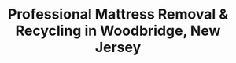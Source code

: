 ---
layout: location.njk
title: "Professional Mattress Removal & Recycling in Woodbridge, New Jersey"
metaDescription: "Expert mattress pickup in Woodbridge, NJ. Over 1 million mattresses recycled nationwide. Serving families and commuters in ten communities "
permalink: /mattress-removal/new-jersey/newark/woodbridge/
parentMetro: "Newark"
state: "New Jersey"
stateSlug: "new-jersey"
city: "Woodbridge"
citySlug: "woodbridge"
zip: "07095"
latitude: 40.5576
longitude: -74.2846
tier: 2
population: 103639
businessLicense: "NJ-WDB-2025-001"
pricing:
  oneItem: 125
  twoItems: 155
  threeItems: 180
  isPopular: twoItems
serviceArea: "Woodbridge Township, New Jersey and surrounding Middlesex County communities"
neighborhoods: [
  {
    "name": "Woodbridge Proper",
    "zipCodes": ["07095"]
  },
  {
    "name": "Iselin",
    "zipCodes": ["08830"]
  },
  {
    "name": "Colonia",
    "zipCodes": ["07067"]
  },
  {
    "name": "Avenel",
    "zipCodes": ["07001"]
  },
  {
    "name": "Fords",
    "zipCodes": ["08863"]
  },
  {
    "name": "Sewaren",
    "zipCodes": ["07077"]
  },
  {
    "name": "Port Reading",
    "zipCodes": ["07064"]
  },
  {
    "name": "Keasbey",
    "zipCodes": ["08832"]
  },
  {
    "name": "Menlo Park Terrace",
    "zipCodes": ["08840"]
  },
  {
    "name": "Hopelawn",
    "zipCodes": ["08861"]
  }
]
zipCodes: [
  "07001",
  "07064",
  "07067",
  "07077",
  "07095",
  "08830",
  "08832",
  "08840",
  "08861",
  "08863"
]
recyclingPartners: [
  "Waste Management of New Jersey",
  "Middlesex County Environmental Services",
  "Garden State Recycling Network",
  "Central Jersey Waste Processing"
]
nearbyCities: [
  {
    "name": "Newark",
    "slug": "newark",
    "distance": 15,
    "isSuburb": false
  },
  {
    "name": "Edison",
    "slug": "edison",
    "distance": 8,
    "isSuburb": true
  },
  {
    "name": "Elizabeth",
    "slug": "elizabeth",
    "distance": 10,
    "isSuburb": true
  },
  {
    "name": "East Orange",
    "slug": "east-orange",
    "distance": 18,
    "isSuburb": true
  }
]
reviews:
  count: 358
  featured:
    - text: "Wakefern corporate housing program needed fast turnover. Done in two hours, zero hassle."
      author: "Lisa T."
      neighborhood: "Keasbey"
    - text: "Been managing properties across all ten communities for years - Iselin, Colonia, Avenel, you name it. These guys know every neighborhood's quirks, parking rules, building requirements. Never had an issue, always professional, fair pricing. My go-to team when tenants move out and leave furniture behind."
      author: "Robert Chen, Property Manager"
      neighborhood: "Multiple Locations"
    - text: "Commute to Manhattan, work late, weekends packed with kids' soccer. Called Wednesday, they picked up Friday morning before I even left for the train. Exactly what busy families need."
      author: "Jennifer Santos"
      neighborhood: "Woodbridge Proper"
faqs:
  - question: "How does eco-friendly mattress recycling work in Woodbridge?"
    answer: "Our nationwide network has recycled over 1 million mattresses sustainably. Woodbridge mattress components become construction steel, carpet padding foam, and insulation fabric - supporting New Jersey's environmental goals and Middlesex County's commitment to responsible waste management."
  - question: "Do you serve all ten Woodbridge Township communities?"
    answer: "Complete coverage throughout all neighborhoods. From Woodbridge Proper to Iselin, Colonia to Avenel, Fords to Sewaren - we serve every community within the township with specialized expertise for each area's unique characteristics."
  - question: "Can you coordinate with corporate relocations and shopping center schedules?"
    answer: "Absolutely. We understand Woodbridge's business community - Wakefern corporate employees, Woodbridge Center retailers, and the logistics of serving both residential families and commercial properties throughout the township."
  - question: "What makes your service different from standard Woodbridge waste collection?"
    answer: "While municipal services handle regular waste, our specialized mattress recycling prevents landfill disposal through certified facilities. We provide reliable environmental solutions that Woodbridge's professional community and families appreciate."
  - question: "Can you handle the varied housing types across Woodbridge's communities?"
    answer: "Yes. Our teams understand each neighborhood - Colonia's suburban homes, Iselin's apartment complexes, Woodbridge Proper's historic properties, and Avenel's family developments. We adapt our service to each community's needs."
  - question: "What's included in your $125 Woodbridge service?"
    answer: "Complete service package: residential and commercial pickup, certified facility transportation. No hidden fees for multi-community access, corporate coordination, or specialized processing requirements."
  - question: "How quickly can you schedule pickup across Woodbridge Township?"
    answer: "Same-day availability throughout all ten communities. We coordinate with family schedules, corporate timelines, and the busy pace that drives New Jersey's transportation hub."
  - question: "Do you work with Woodbridge's property managers and businesses?"
    answer: "Yes, we provide reliable service for residential property managers, corporate facilities, and retail establishments requiring consistent mattress removal across Woodbridge's diverse business and residential communities."

pageContent:
  heroDescription: "Professional mattress removal across Woodbridge Township's ten communities. Serving the junction of NJ's busiest highways with eco-friendly recycling guaranteed."
  aboutService: "Professional mattress removal designed for Woodbridge Township's unique character as New Jersey's transportation hub. We collect your old mattresses and guarantee they're recycled through our certified network - the same proven system that has diverted over 1 million mattresses from landfills nationwide. Our mattress pickup service understands what makes Woodbridge special - serving ten distinct communities within one township creates diverse scheduling and logistics needs. Corporate professionals working at Wakefern headquarters need pickup coordination that accommodates demanding business schedules. Families throughout Colonia, Iselin, and Woodbridge Proper require service that works around school activities and weekend commitments. Property managers overseeing developments across multiple neighborhoods need teams that understand each community's access requirements and parking restrictions. Our crews handle Woodbridge's specific requirements - navigating the junction of major highways during peak traffic, coordinating with shopping centers like Woodbridge Center, managing access across varied housing types from historic homes to modern developments, and serving a community that's both a major commuter hub and established residential area. Every Woodbridge mattress we collect gets professionally transported to certified recycling facilities where 90% of materials become new products - steel springs support regional construction, foam becomes carpet padding, fabric transforms into insulation. Whether you're a corporate professional relocating within the township, a growing family upgrading housing, or a longtime resident moving between Woodbridge's communities, our service provides the reliability and convenience that New Jersey's fifth-largest municipality expects."
  serviceAreasIntro: "Woodbridge Township's complete ten-community network receives our professional mattress removal service:"
  regulationsCompliance: "Woodbridge Township residents benefit from comprehensive municipal waste services through Middlesex County's Environmental Services Department and various private waste management companies. New Jersey's regulatory framework includes mandatory recycling initiatives but lacks the comprehensive mattress stewardship systems operating in states like California or Connecticut. This creates opportunities for responsible residents and organizations to choose certified recycling over standard disposal. Our service provides reliable recycling that supports environmental responsibility for Woodbridge's role as a major transportation and commercial hub. For the township's position as headquarters to major corporations like Wakefern Food Corporation and its location at the junction of New Jersey's busiest highways, this means mattress recycling that meets the standards professionals expect from comprehensive environmental services. Major area employers and the township's diverse business community appreciate reliable environmental practices. With over 103,000 residents across ten distinct communities, professional mattress recycling supports both Woodbridge's environmental leadership and New Jersey's broader commitment to responsible stewardship."
  environmentalImpact: "Woodbridge mattresses enter our nationwide recycling network that has diverted over 1 million units from landfills, creating measurable impact across all ten township communities. Each processed mattress yields approximately 75 pounds of steel springs for regional construction projects, 15 pounds of foam converted to carpet padding by tri-state manufacturers, plus textile components transformed into insulation. This circular economy supports Woodbridge's role as a major transportation hub while providing the environmental accountability that corporate facilities, property management companies, and families need for responsible stewardship. Partnerships with certified New Jersey processing facilities keep economic benefits in-state, supporting jobs at regional centers while reducing transportation impact. For Woodbridge specifically, this means every pickup contributes to both the township's waste reduction goals and the broader Middlesex County environmental mission. Corporate professionals and families relocating within the township particularly appreciate this reliable environmental approach when establishing their commitment to community sustainability."
  howItWorksScheduling: "Flexible scheduling accommodates Woodbridge's unique rhythms - corporate headquarters schedules, ten-community family logistics, property management coordination, and the transportation demands that drive New Jersey's busiest highway junction."
  howItWorksService: "Experienced teams navigate Woodbridge's specialized requirements - multi-community access coordination, corporate facility protocols, shopping center logistics, and the diverse service standards essential for New Jersey's transportation and commercial hub."
  howItWorksDisposal: "Your Woodbridge mattress enters our certified recycling network where 90%+ becomes new products through New Jersey facilities - complete material accountability supporting both the township's environmental standards and Middlesex County's commitment to sustainable community practices."
  sidebarStats:
    mattressesRemoved: "9,256"
    nationwideRecycled: "1,000,000+"
---